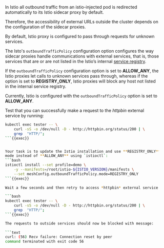 In Istio all outbound traffic from an istio-injected pod is redirected 
automatically to its Istio sidecar proxy by default. 


Therefore, the accessibility of external URLs outside the cluster depends on the configuration of the sidecar proxies. 


By default, Istio proxy is configured to pass through requests for unknown services. 


The Isto's `outboundTrafficPolicy` configuration option configures the way sidecar proxies handle communications 
with external services, that is, those services that are or are not listed in the Istio’s 
internal [service registry](https://istio.io/latest/docs/concepts/traffic-management/#introducing-istio-traffic-management).


If the `outboundTrafficPolicy` configuration option is set to **ALLOW_ANY**, 
the Istio proxies let calls to unknown services pass through, whereas if the option 
is set to **REGISTRY_ONLY**, Istio proxies will block any host not listed in the internal service registry.

Currently, Istio is configured with the `outboundTrafficPolicy` option is set 
to **ALLOW_ANY**. 


Test that you can successfully make a request to the *httpbin* external service by running:
```bash
kubectl exec tester -- \
    curl -sS -o /dev/null -D - http://httpbin.org/status/200 | \
    grep  "HTTP/";
```{{exec}}


Your task is to update the Istio installation and use **REGISTRY_ONLY** outbound traffic policy 
mode instead of **ALLOW_ANY** using `istioctl`:
```bash
istioctl install --set profile=demo \
    -y --manifests=/root/istio-${ISTIO_VERSION}/manifests \
    --set meshConfig.outboundTrafficPolicy.mode=REGISTRY_ONLY
```{{exec}}
 
Wait a few seconds and then retry to access *httpbin* external service:

```bash
kubectl exec tester -- \
    curl -sS -o /dev/null -D - http://httpbin.org/status/200 | \
    grep  "HTTP/";
```{{exec}}

The requests to outside services should now be blocked with message:
 
```text
curl: (56) Recv failure: Connection reset by peer
command terminated with exit code 56
```